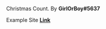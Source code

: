 
Christmas Count. By **GirlOrBoy#5637**

Example Site **[Link](https://christmas.girlorboy.repl.co)**
